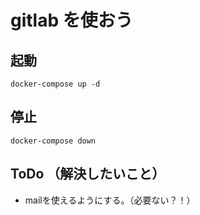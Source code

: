 # gitlab を使おう

## 起動

```
docker-compose up -d
```

## 停止

```
docker-compose down
```

## ToDo （解決したいこと）

- mailを使えるようにする。（必要ない？！）

